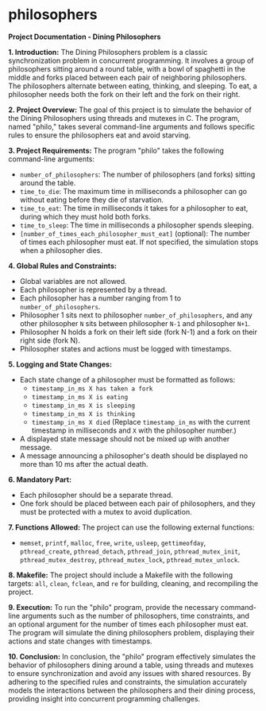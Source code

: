# philosophers

**Project Documentation - Dining Philosophers**

**1. Introduction:**
The Dining Philosophers problem is a classic synchronization problem in concurrent programming. It involves a group of philosophers sitting around a round table, with a bowl of spaghetti in the middle and forks placed between each pair of neighboring philosophers. The philosophers alternate between eating, thinking, and sleeping. To eat, a philosopher needs both the fork on their left and the fork on their right.

**2. Project Overview:**
The goal of this project is to simulate the behavior of the Dining Philosophers using threads and mutexes in C. The program, named "philo," takes several command-line arguments and follows specific rules to ensure the philosophers eat and avoid starving.

**3. Project Requirements:**
The program "philo" takes the following command-line arguments:
- `number_of_philosophers`: The number of philosophers (and forks) sitting around the table.
- `time_to_die`: The maximum time in milliseconds a philosopher can go without eating before they die of starvation.
- `time_to_eat`: The time in milliseconds it takes for a philosopher to eat, during which they must hold both forks.
- `time_to_sleep`: The time in milliseconds a philosopher spends sleeping.
- `[number_of_times_each_philosopher_must_eat]` (optional): The number of times each philosopher must eat. If not specified, the simulation stops when a philosopher dies.

**4. Global Rules and Constraints:**
- Global variables are not allowed.
- Each philosopher is represented by a thread.
- Each philosopher has a number ranging from 1 to `number_of_philosophers`.
- Philosopher 1 sits next to philosopher `number_of_philosophers`, and any other philosopher `N` sits between philosopher `N-1` and philosopher `N+1`.
- Philosopher N holds a fork on their left side (fork N-1) and a fork on their right side (fork N).
- Philosopher states and actions must be logged with timestamps.

**5. Logging and State Changes:**
- Each state change of a philosopher must be formatted as follows:
  - `timestamp_in_ms X has taken a fork`
  - `timestamp_in_ms X is eating`
  - `timestamp_in_ms X is sleeping`
  - `timestamp_in_ms X is thinking`
  - `timestamp_in_ms X died`
  (Replace `timestamp_in_ms` with the current timestamp in milliseconds and `X` with the philosopher number.)
- A displayed state message should not be mixed up with another message.
- A message announcing a philosopher's death should be displayed no more than 10 ms after the actual death.

**6. Mandatory Part:**
- Each philosopher should be a separate thread.
- One fork should be placed between each pair of philosophers, and they must be protected with a mutex to avoid duplication.

**7. Functions Allowed:**
The project can use the following external functions:
- `memset`, `printf`, `malloc`, `free`, `write`, `usleep`, `gettimeofday`, `pthread_create`, `pthread_detach`, `pthread_join`, `pthread_mutex_init`, `pthread_mutex_destroy`, `pthread_mutex_lock`, `pthread_mutex_unlock`.

**8. Makefile:**
The project should include a Makefile with the following targets: `all`, `clean`, `fclean`, and `re` for building, cleaning, and recompiling the project.

**9. Execution:**
To run the "philo" program, provide the necessary command-line arguments such as the number of philosophers, time constraints, and an optional argument for the number of times each philosopher must eat. The program will simulate the dining philosophers problem, displaying their actions and state changes with timestamps.

**10. Conclusion:**
In conclusion, the "philo" program effectively simulates the behavior of philosophers dining around a table, using threads and mutexes to ensure synchronization and avoid any issues with shared resources. By adhering to the specified rules and constraints, the simulation accurately models the interactions between the philosophers and their dining process, providing insight into concurrent programming challenges.
